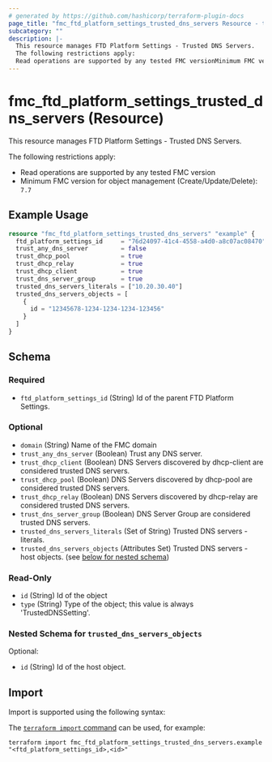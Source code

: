 ```yaml
---
# generated by https://github.com/hashicorp/terraform-plugin-docs
page_title: "fmc_ftd_platform_settings_trusted_dns_servers Resource - terraform-provider-fmc"
subcategory: ""
description: |-
  This resource manages FTD Platform Settings - Trusted DNS Servers.
  The following restrictions apply:
  Read operations are supported by any tested FMC versionMinimum FMC version for object management (Create/Update/Delete): 7.7
---
```


# fmc_ftd_platform_settings_trusted_dns_servers (Resource)

This resource manages FTD Platform Settings - Trusted DNS Servers.

The following restrictions apply:
  - Read operations are supported by any tested FMC version
  - Minimum FMC version for object management (Create/Update/Delete): `7.7`

## Example Usage

```terraform
resource "fmc_ftd_platform_settings_trusted_dns_servers" "example" {
  ftd_platform_settings_id     = "76d24097-41c4-4558-a4d0-a8c07ac08470"
  trust_any_dns_server         = false
  trust_dhcp_pool              = true
  trust_dhcp_relay             = true
  trust_dhcp_client            = true
  trust_dns_server_group       = true
  trusted_dns_servers_literals = ["10.20.30.40"]
  trusted_dns_servers_objects = [
    {
      id = "12345678-1234-1234-1234-123456"
    }
  ]
}
```

<!-- schema generated by tfplugindocs -->
## Schema

### Required

- `ftd_platform_settings_id` (String) Id of the parent FTD Platform Settings.

### Optional

- `domain` (String) Name of the FMC domain
- `trust_any_dns_server` (Boolean) Trust any DNS server.
- `trust_dhcp_client` (Boolean) DNS Servers discovered by dhcp-client are considered trusted DNS servers.
- `trust_dhcp_pool` (Boolean) DNS Servers discovered by dhcp-pool are considered trusted DNS servers.
- `trust_dhcp_relay` (Boolean) DNS Servers discovered by dhcp-relay are considered trusted DNS servers.
- `trust_dns_server_group` (Boolean) DNS Server Group are considered trusted DNS servers.
- `trusted_dns_servers_literals` (Set of String) Trusted DNS servers - literals.
- `trusted_dns_servers_objects` (Attributes Set) Trusted DNS servers - host objects. (see [below for nested schema](#nestedatt--trusted_dns_servers_objects))

### Read-Only

- `id` (String) Id of the object
- `type` (String) Type of the object; this value is always 'TrustedDNSSetting'.

<a id="nestedatt--trusted_dns_servers_objects"></a>
### Nested Schema for `trusted_dns_servers_objects`

Optional:

- `id` (String) Id of the host object.

## Import

Import is supported using the following syntax:

The [`terraform import` command](https://developer.hashicorp.com/terraform/cli/commands/import) can be used, for example:

```shell
terraform import fmc_ftd_platform_settings_trusted_dns_servers.example "<ftd_platform_settings_id>,<id>"
```
